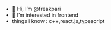 - 👋 Hi, I’m @freakpari
- 👀 I’m interested in frontend
- things i know : c++,react.js,typescript

<!---
freakpari/freakpari is a ✨ special ✨ repository because its `README.md` (this file) appears on your GitHub profile.
You can click the Preview link to take a look at your changes.
--->
